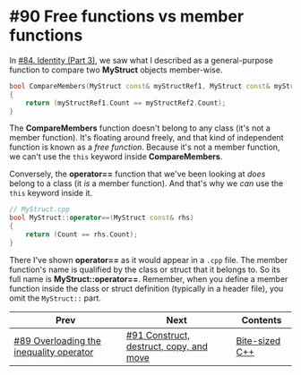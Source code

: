 # #90 Free functions vs member functions

In [#84. Identity (Part 3)](084.md), we saw what I described as a general-purpose function to compare two **MyStruct** objects member-wise.

```cpp
bool CompareMembers(MyStruct const& myStructRef1, MyStruct const& myStructRef2)
{
    return (myStructRef1.Count == myStructRef2.Count);
}
```

The **CompareMembers** function doesn't belong to any class (it's not a member function). It's floating around freely, and that kind of independent function is known as a *free function*. Because it's not a member function, we can't use the `this` keyword inside **CompareMembers**.

Conversely, the **operator==** function that we've been looking at *does* belong to a class (it *is* a member function). And that's why we *can* use the `this` keyword inside it.

```cpp
// MyStruct.cpp
bool MyStruct::operator==(MyStruct const& rhs)
{
    return (Count == rhs.Count);
}
```

There I've shown **operator==** as it would appear in a `.cpp` file. The member function's name is qualified by the class or struct that it belongs to. So its full name is **MyStruct::operator==**. Remember, when you define a member function inside the class or struct definition (typically in a header file), you omit the `MyStruct::` part.

|Prev|Next|Contents|
|-|-|-|
|[#89 Overloading the inequality operator](089.md)|[#91 Construct, destruct, copy, and move](091.md)|[Bite-sized C++](../README.md)|
